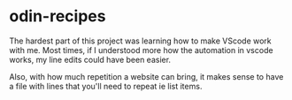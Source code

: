 # odin-recipes

The hardest part of this project was learning how to make VScode work with me. Most times, if I understood more how the automation in 
vscode works, my line edits could have been easier. 

Also, with how much repetition a website can bring, it makes sense to have a file with lines that you'll need to repeat ie list items.